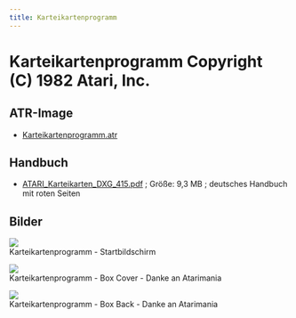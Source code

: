 ```yaml
---
title: Karteikartenprogramm
---
```

# Karteikartenprogramm Copyright (C) 1982 Atari, Inc.  
## ATR-Image  
- [Karteikartenprogramm.atr](attachments/Karteikartenprogramm.atr)  
## Handbuch  
- [ATARI_Karteikarten_DXG_415.pdf](attachments/ATARI_Karteikarten_DXG_415.pdf) ; Größe: 9,3 MB ; deutsches Handbuch mit roten Seiten  
## Bilder  
![](attachments/Karteikartenprogramm.jpg)  
Karteikartenprogramm - Startbildschirm  
  
![](attachments/Cover.jpg)  
Karteikartenprogramm - Box Cover - Danke an Atarimania  
  
![](attachments/Back.jpg)  
Karteikartenprogramm - Box Back - Danke an Atarimania  
